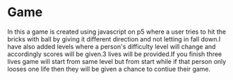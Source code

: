 # Game
In this a game is created using javascript on p5 where a user tries to hit the bricks with ball by giving it different direction and not letting in fall down.I have also added levels where a person's difficulty level will change and accordingly scores will be given.3 lives will be provided.If you finish three lives game will start from same level but from start while if that person only looses one life then they will be given a chance to contiue their game.
